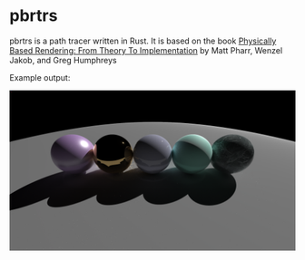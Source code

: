 # pbrtrs

pbrtrs is a path tracer written in Rust. It is based on the book
[Physically Based Rendering: From Theory To Implementation](pbr-book.org)
by Matt Pharr, Wenzel Jakob, and Greg Humphreys

Example output:

![Example rendered output](./out.png)
